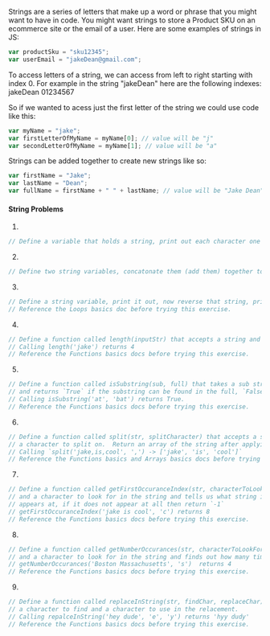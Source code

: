 Strings are a series of letters that make up a word or phrase that you might want
to have in code.  You might want strings to store a Product SKU on an ecommerce site
or the email of a user.  Here are some examples of strings in JS:

```javascript
var productSku = "sku12345";
var userEmail = "jakeDean@gmail.com";
```

To access letters of a string, we can access from left to right starting with index 0.
For example in the string "jakeDean" here are the following indexes:
jakeDean
01234567

So if we wanted to acess just the first letter of the string we could use code like
this:

```javascript
var myName = "jake";
var firstLetterOfMyName = myName[0]; // value will be "j"
var secondLetterOfMyName = myName[1]; // value will be "a"
```

Strings can be added together to create new strings like so:

```javascript
var firstName = "Jake";
var lastName = "Dean";
var fullName = firstName + " " + lastName; // value will be "Jake Dean"
```

#### String Problems

1.
```javascript
// Define a variable that holds a string, print out each character one at a time to the console
```
2.
```javascript
// Define two string variables, concatonate them (add them) together to form a new string.
```
3.
```javascript
// Define a string variable, print it out, now reverse that string, print out the reversed string.
// Reference the Loops basics doc before trying this exercise.
```
4.
```javascript
// Define a function called length(inputStr) that accepts a string and returns the length of the string.
// Calling length('jake') returns 4
// Reference the Functions basics docs before trying this exercise.
```
5.
```javascript
// Define a function called isSubstring(sub, full) that takes a sub string and a full string
// and returns `True` if the substring can be found in the full, `False` otherwise.
// Calling isSubstring('at', 'bat') returns True.
// Reference the Functions basics docs before trying this exercise.
```
6.
```javascript
// Define a function called split(str, splitCharacter) that accepts a string to split and
// a character to split on.  Return an array of the string after applying the split.
// Calling `split('jake,is,cool', ',') -> ['jake', 'is', 'cool']`
// Reference the Functions basics and Arrays basics docs before trying this exercise.
```
7.
```javascript
// Define a function called getFirstOccuranceIndex(str, characterToLookFor) that takes a string
// and a character to look for in the string and tells us what string index the character first
// appears at, if it does not appear at all then return `-1`
// getFirstOccuranceIndex('jake is cool', 'c') returns 8
// Reference the Functions basics docs before trying this exercise.
```
8.
```javascript
// Define a function called getNumberOccurances(str, characterToLookFor) that takes a string
// and a character to look for in the string and finds out how many times the character appears
// getNumberOccurances('Boston Massachusetts', 's')  returns 4
// Reference the Functions basics docs before trying this exercise.
```
9.
```javascript
// Define a function called replaceInString(str, findChar, replaceChar) that will take a string,
// a character to find and a character to use in the relacement.
// Calling repalceInString('hey dude', 'e', 'y') returns 'hyy dudy'
// Reference the Functions basics docs before trying this exercise.
```